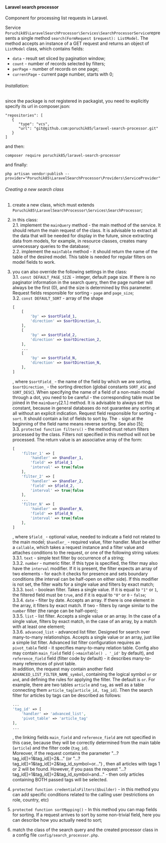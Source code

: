 #### Laravel search processor

Component for processing list requests in Laravel.

Service `Poruchik85\LaravelSearchProcessor\Services\SearchProcessorService`represents a single method `search(FormRequest $request): ListModel`. The method accepts an instance of a GET request and returns an object of `ListModel` class, which contains fields:
- `data` - result set sliced by pagination window;
- `count` - number of records selected by filters;
- `perPage` - number of records on one page;
- `currentPage` - current page number, starts with 0;

###### Installation:
since the package is not registered in packagist, you need to explicitly specify its url in composer.json:

```
"repositories": [
   {
      "type": "vcs",
      "url": "git@github.com:poruchik85/laravel-search-processor.git"
   }
]
```

and then:
```
composer require poruchik85/laravel-search-processor
```

and finally:
```
php artisan vendor:publish --provider="Poruchik85\LaravelSearchProcessor\Providers\ServiceProvider"
```


###### Creating a new search class
1. create a new class, which must extends `Poruchik85\LaravelSearchProcessor\Services\SearchProcessor`;  
2. in this class:  
2.1. implement the `mainQuery` method - the main method of the service. It should return the main request of the class. It is advisable to extract all the data that will be needed for display in the future, since extracting data from models, for example, in resource classes, creates many unnecessary queries to the database;  
2.2. implement the `mainTable` method - it should return the name of the table of the desired model. This table is needed for regular filters on model fields to work. 
3. you can also override the following settings in the class:  
3.1. `const DEFAULT_PAGE_SIZE` - integer, default page size. If there is no paginator information in the search query, then the page number will always be the first (0), and the size is determined by this parameter. Request fields responsible for sorting - `page` and `page_size`;  
3.2. `const DEFAULT_SORT` - array of the shape
    ```php
    [
        [
            'by' => $sortField_1,
            'direction' => $sortDirection_1,
        ],
        [
            'by' => $sortField_2,
            'direction' => $sortDirection_2,
        ],
        ...
        [
            'by' => $sortField_N,
            'direction' => $sortDirection_N,
        ],
    ]
    ```
    , where `$sortField_` - the name of the field by which we are sorting, `$sortDirection_` - the sorting direction (global constants `SORT_ASC` and `SORT_DESC`). When specifying the name of a field of a non-main model through a dot, you need to be careful - the corresponding table must be joined in the `mainQuery`[2.1.] method. It is advisable to always set this constant, because in general databases do not guarantee any sorting at all without an explicit indication. Request field responsible for sorting - `sort`. It should contain a list of fields to sort by. The `-` sign at the beginning of the field name means reverse sorting. See also [5];  
3.3. `protected function filters()` - the method must return filters processed by the class. Filters not specified in this method will not be processed. The return value is an associative array of the form:
    ```php
    [
        'filter_1' => [
            'handler' => $handler_1,
            'field' => $field_1
            'interval' => true|false
        ],
        'filter_2' => [
            'handler' => $handler_2,
            'field' => $field_2,
            'interval' => true|false
        ],
        ...
        'filter_N' => [
            'handler' => $handler_N,
            'field' => $field_N
            'interval' => true|false
        ],
    ]
    ```
    , where `$field_` - optional value, needed to indicate a field not related to the main model; `$handler_` - required value, filter handler. Must be either a `callable`, which takes a request instance and a filter value and attaches conditions to the request, or one of the following string values:   
3.3.1. `text` - simple text filter by occurrence of a string;  
3.3.2. `number` - numeric filter. If this type is specified, the filter may also have the `interval` modifier. If it is present, the filter expects an array of two elements - for each it checks for presence and sets boundary conditions (the interval can be half-open on either side). If this modifier is not set, the filter waits for a single value and filters by exact match;  
3.3.3. `bool` - boolean filter. Takes a single value. If it is equal to `"1"` or `1`, the filtered field must be `true`, and if it is equal to `"0"` or `0` - `false`;  
3.3.4. `date` - filter by date. Accepts an array. If there is one element in the array, it filters by exact match. If two - filters by range similar to the `number` filter (the range can be half-open);  
3.3.5. `list` - list filter. Accepts a single value or an array. In the case of a single value, filters by exact match, in the case of an array, by a match with at least one element;  
3.3.6. `advanced_list` - advanced list filter. Designed for search over many-to-many relationships. Accepts a single value or an array, just like a simple list filter. Advanced list filter configuration requires an `pivot_table` field - it specifies many-to-many relation table. Config also may contain `main_field` field (`->mainTable() . '_id'` by default), and `reference_field` field (filter code by default) - it describes many-to-many references of pivot table.    
   In addition, the request may contain another field `ADVANCED_LIST_FILTER_NAME_symbol`, containing the logical symbol `or` or `and`, and defining the rules for applying the filter. The default is `or`. For example, there are two tables `article` and `tag`, as well as a table connecting them `article_tag[article_id, tag_id]`. Then the search filter for articles by tags can be described as follows:
   ```php
   ...
   'tag_id' => [
       'handler' => 'advanced_list',
       'pivot_table' => 'article_tag'
   ],
   ...
   ```
   , the linking fields `main_field` and `reference_field` are not specified in this case, because they will be correctly determined from the main table (`article`) and the filter code (`tag_id`).  
   Moreover, if the request contains the parameter "...?tag_id[]=1&tag_id[]=2&..." (or "...?tag_id[]=1&tag_id[]=2&tag_id_symbol=or...") , then all articles with tags 1 or 2 will be found. However, if you pass the request "...?tag_id[]=1&tag_id[]=2&tag_id_symbol=and..." - then only articles containing BOTH passed tags will be selected.

4. `protected function credentialsFilters($builder)` - in this method you can add specific conditions related to the calling user (restrictions on role, country, etc)
5. `protected function sortMapping()` - In this method you can map fields for sorting. If a request arrives to sort by some non-trivial field, here you can describe how you actually need to sort; 
6. match the class of the search query and the created processor class in a config file `config/search_processor.php`.
